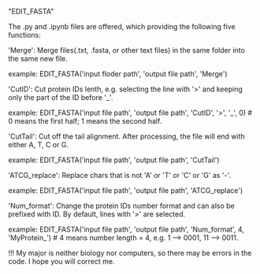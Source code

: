 "EDIT_FASTA" 

The .py and .ipynb files are offered, which providing the following five functions:

'Merge': Merge files(.txt, .fasta, or other text files) in the same folder into the same new file.

  example:
  EDIT_FASTA('input floder path', 'output file path', 'Merge')
  
'CutID': Cut protein IDs lenth, e.g. selecting the line with '>' and keeping only the part of the ID before '_'.

  example:
  EDIT_FASTA('input file path', 'output file path', 'CutID', '>', '_', 0) # 0 means the first half; 1 means the second half.
  
'CutTail': Cut off the tail alignment. After processing, the file will end with either A, T, C or G.

  example:
  EDIT_FASTA('input file path', 'output file path', 'CutTail')
  
'ATCG_replace': Replace chars that is not 'A' or 'T' or 'C' or 'G' as '-'.

  example:
  EDIT_FASTA('input file path', 'output file path', 'ATCG_replace')
  
'Num_format': Change the protein IDs number format and can also be prefixed with ID. By default, lines with '>' are selected.

  example:
  EDIT_FASTA('input file path', 'output file path', 'Num_format', 4, 'MyProtein_') # 4 means number length = 4, e.g. 1 --> 0001, 11 --> 0011.

!!! My major is neither biology nor computers, so there may be errors in the code. I hope you will correct me.

